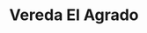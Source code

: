 ---
title: Vereda El Agrado
nombre_comunidad: Vereda El Agrado
municipio: Piendamó
departamento: Cauca
descripcion: >
  La vereda El Agrado está ubicada en el municipio de Piendamó en el
  Departamento del Cauca, es una comunidad campesina, con aproximadamente 200
  familia. La fuente de ingreso se centra en producción, comercialización de
  café principalmente, a nivel comunitario con las organizaciones como ADENSA,
  CHIPRE y la ACC. Se reconoce un grupo pequeño que trabajan con el gusano de
  seda y lo comercializa con COLSEDA. 

  En general en los predios de la mayoría de las familias cuentan con huerta
  caseras para la soberanía alimentaria. Hay un grupo de mujeres ahorradoras que
  requieren fortalecer sus procesos administrativos.
num_personas: 1000
num_familias: 250
min_distancia_casco_urbano: 45
km_distancia_casco_urbano: 11
vias_acceso: ' La forma de transportarse la comunidad es mediante jeeps en rutas desde Piendamó'
infraestructura_comunitaria:
  - Escuela El Agrado
  - ' Salón JAC'
  - Cancha fútbol
  - Patio deportivo
  - Hogar infantil
notas_infraestructura_comunitaria: null
liderazgo_comunidad:
  - >-
    Se tiene un liderazgo en la Junta de Acción comunal de la vereda y cuenta
    con espacio de caseta comunal
  - ' Esta junta está organizada por comités'
  - Participación de asambleas y mingas de manera asertiva
  - Grupo de danza juvenil
  - ' Campeonatos de fútbol niños y adultos'
  - |2
     grupo cultural.
inclusion_diversidad_genero: |-
  Población mestiza
  Población con integrantes con algun tipo de discapacidad 
  Población diversa no es identificada hasta el momento.
comentarios_conectividad: ''
punto_SOLE: IE El Carmen
comentarios_punto_SOLE:
  - https://padlet.com/comunidadelagrado/sole-el-agrado-3j9kwcarx602yuug
ppales_actividades_economicas_vocacion_productiva:
  - Prácticas Agrícolas (caficultura
  - ' Caña (cuentan con dos trapiches paneleros)'
  - Cuatro familias trabajan en la cadena del gusano de seda
comentarios_ppales_actividades_economicas_vocacion_productiva: null
comunidad_sostenible_uso_suelo: null
org_con_proyeccion: []
servicios_publicos_comunidades_focalizadas:
  - Acueducto regional Piendamó - Morales
  - Energía eléctrica CEO
comunidades_focalizadas_educacion_infraestructura_educativa:
  - >-
    La vereda cuenta con una institución educativa con énfasis agrícola hasta el
    grado quinto de primaria. Para el Bachillerato se dirigen a la institución
    educativa del Carmen y San Isidro. 
comunidades_focalizadas_practicas_organizativas: []
conectividad_minima: Regular
iniciativas_priorizadas:
  - >-
    Se trabajó por fortalecer las capacidades productivas y manejo colectivo de
    la producción de café con un enfoque de calidad y  sostenibilidad  en la
    vereda El Agrado - Municipio de Piendamó
  - ' Cauca através de ADENSA.'
org_focalizada: []
riesgo: null
otros_programas_USAID: []
alianzas_colaboradores:
  - Familias en Acción
  - De Cero a Siempre.
posibilidad_iniciativas_conjuntas_aliados_2: []
actividades_ocio:
  - Grupo cultural (tambores - flauta - guitarra - maracas)
  - ' Carnavales'
  - ' fiestas comunitarias'
  - Grupo deportivo
  - ' Fiesta religiosa del patrono  SAGRADO CORAZON'
  - ' Comité fiestero (carnavales de Blancos y Negros)'
medios_comunicacion_narrativas_locales: []
num_visitas_realizadas: null
num_diagnosticos_rurales_participativos_realizados: null
infraestructura_salud_atencion_psicosocial: []
notas_infraestructura_salud_atencion_psicosocial: null
num_visitas_predio: null
url: /reportes/vereda-el-agrado
layout: comunidad
download_file: /reportes/vereda-el-agrado.pdf

---
